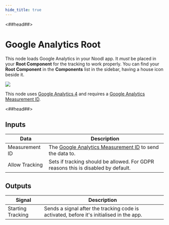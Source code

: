 ```yaml
---
hide_title: true
---
```


<##head##>

# Google Analytics Root

This node loads Google Analytics in your Noodl app. It _must_ be placed in your **Root Component** for the tracking to work properly. You can find your **Root Component** in the **Components** list in the sidebar, having a house icon beside it.

<div className="ndl-image-with-background l">

![](/modules/google-analytics/screenshot.png)

</div>

This node uses [Google Analytics 4](https://developers.google.com/analytics/devguides/collection/ga4) and requires a [Google Analytics Measurement ID](https://support.google.com/analytics/answer/9539598#find-G-ID).

<##head##>

## Inputs

| Data                                             | Description                                                                                                               |
| ------------------------------------------------ | ------------------------------------------------------------------------------------------------------------------------- |
| <span className="ndl-data">Measurement ID</span> | The [Google Analytics Measurement ID](https://support.google.com/analytics/answer/9539598#find-G-ID) to send the data to. |
| <span className="ndl-data">Allow Tracking</span> | Sets if tracking should be allowed. For GDPR reasons this is disabled by default.                                         |

## Outputs

| Signal                                                | Description                                                                              |
| ----------------------------------------------------- | ---------------------------------------------------------------------------------------- |
| <span className="ndl-signal">Starting Tracking</span> | Sends a signal after the tracking code is activated, before it's initialised in the app. |
